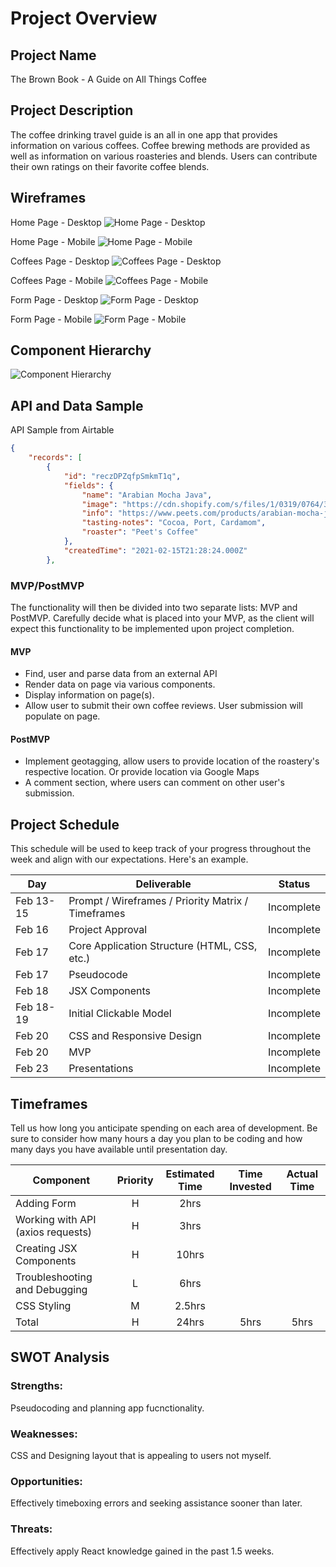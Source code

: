 # Project Overview

## Project Name

The Brown Book - A Guide on All Things Coffee

## Project Description

The coffee drinking travel guide is an all in one app that provides information on various coffees. Coffee brewing methods are provided as well as information on various roasteries and blends. Users can contribute their own ratings on their favorite coffee blends. 

## Wireframes
Home Page - Desktop
![Home Page - Desktop](https://github.com/willwardlow/coffee-guide/blob/main/project-2-wireframe-home-desktop.png)

Home Page - Mobile
![Home Page - Mobile](https://github.com/willwardlow/coffee-guide/blob/main/project-2-wireframe-mobile.png)

Coffees Page - Desktop
![Coffees Page - Desktop](https://github.com/willwardlow/coffee-guide/blob/main/project-2-wireframe-coffees-desktop.png)

Coffees Page - Mobile
![Coffees Page - Mobile](https://github.com/willwardlow/coffee-guide/blob/main/project-2-wireframe-coffees-mobile.png)

Form Page - Desktop
![Form Page - Desktop](https://github.com/willwardlow/coffee-guide/blob/main/project-2-wireframe-form-desktop.png)

Form Page - Mobile
![Form Page - Mobile](https://github.com/willwardlow/coffee-guide/blob/main/project-2-wireframe-form-mobile.png)

## Component Hierarchy
 ![Component Hierarchy](https://github.com/willwardlow/coffee-guide/blob/main/project-2-component-hierarchy.png)

## API and Data Sample

API Sample from Airtable

```json
{
    "records": [
        {
            "id": "reczDPZqfpSmkmT1q",
            "fields": {
                "name": "Arabian Mocha Java",
                "image": "https://cdn.shopify.com/s/files/1/0319/0764/3436/products/MJV-M_1_540x.png?v=1592867112",
                "info": "https://www.peets.com/products/arabian-mocha-java",
                "tasting-notes": "Cocoa, Port, Cardamom",
                "roaster": "Peet's Coffee"
            },
            "createdTime": "2021-02-15T21:28:24.000Z"
        },
```

### MVP/PostMVP

The functionality will then be divided into two separate lists: MVP and PostMVP.  Carefully decide what is placed into your MVP, as the client will expect this functionality to be implemented upon project completion.  

#### MVP 
- Find, user and parse data from an external API
- Render data on page via various components. 
- Display information on page(s).
- Allow user to submit their own coffee reviews. User submission will populate on page.

#### PostMVP  

- Implement geotagging, allow users to provide location of the roastery's respective location. Or provide location via Google Maps
- A comment section, where users can comment on other user's submission.

## Project Schedule

This schedule will be used to keep track of your progress throughout the week and align with our expectations. Here's an example.

|  Day | Deliverable | Status
|---|---| ---|
|Feb 13-15| Prompt / Wireframes / Priority Matrix / Timeframes | Incomplete
|Feb 16| Project Approval | Incomplete
|Feb 17| Core Application Structure (HTML, CSS, etc.) | Incomplete
|Feb 17| Pseudocode| Incomplete
|Feb 18| JSX Components | Incomplete 
|Feb 18-19| Initial Clickable Model  | Incomplete
|Feb 20| CSS and Responsive Design | Incomplete
|Feb 20| MVP | Incomplete
|Feb 23| Presentations | Incomplete

## Timeframes

Tell us how long you anticipate spending on each area of development. Be sure to consider how many hours a day you plan to be coding and how many days you have available until presentation day.


| Component | Priority | Estimated Time | Time Invested | Actual Time |
| --- | :---: |  :---: | :---: | :---: |
| Adding Form | H | 2hrs|  | |
| Working with API (axios requests) | H | 3hrs| | |
| Creating JSX Components  | H| 10hrs | | |
| Troubleshooting and Debugging | L | 6hrs| | |
| CSS Styling | M | 2.5hrs | |
| Total | H | 24hrs| 5hrs | 5hrs |

## SWOT Analysis

### Strengths: 
Pseudocoding and planning app fucnctionality. 

### Weaknesses: 
CSS and Designing layout that is appealing to users not myself.

### Opportunities: 
Effectively timeboxing errors and seeking assistance sooner than later.

### Threats: 
Effectively apply React knowledge gained in the past 1.5 weeks.
